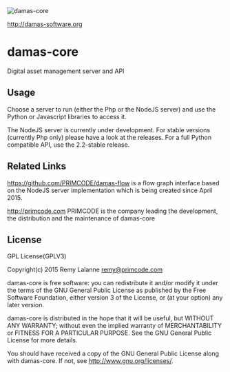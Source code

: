 <img src="http://damas-software.com/bin/damas_logo.png" alt="damas-core"/>

http://damas-software.org

# damas-core

Digital asset management server and API

## Usage
Choose a server to run (either the Php or the NodeJS server) and use the Python or Javascript libraries to access it.

The NodeJS server is currently under development. For stable versions (currently Php only) please have a look at the releases. For a full Python compatible API, use the 2.2-stable release.

## Related Links

https://github.com/PRIMCODE/damas-flow is a flow graph interface based on the NodeJS server implementation which is being created since April 2015.

http://primcode.com PRIMCODE is the company leading the development, the distribution and the maintenance of damas-core


## License
GPL License(GPLV3)

Copyright(c) 2015 Remy Lalanne remy@primcode.com

damas-core is free software: you can redistribute it and/or modify
it under the terms of the GNU General Public License as published by
the Free Software Foundation, either version 3 of the License, or
(at your option) any later version.

damas-core is distributed in the hope that it will be useful,
but WITHOUT ANY WARRANTY; without even the implied warranty of
MERCHANTABILITY or FITNESS FOR A PARTICULAR PURPOSE.  See the
GNU General Public License for more details.

You should have received a copy of the GNU General Public License
along with damas-core.  If not, see <http://www.gnu.org/licenses/>.
